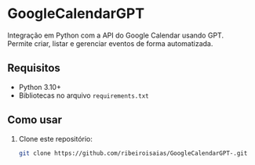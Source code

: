 # GoogleCalendarGPT

Integração em Python com a API do Google Calendar usando GPT.  
Permite criar, listar e gerenciar eventos de forma automatizada.

## Requisitos
- Python 3.10+
- Bibliotecas no arquivo `requirements.txt`

## Como usar
1. Clone este repositório:
   ```bash
   git clone https://github.com/ribeiroisaias/GoogleCalendarGPT-.git
